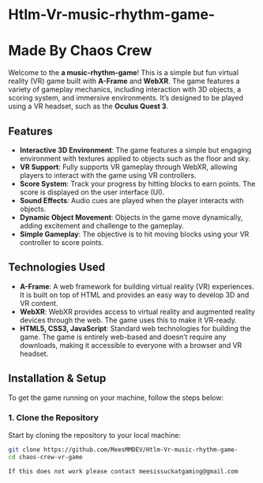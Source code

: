 # Htlm-Vr-music-rhythm-game-
# Made By Chaos Crew

Welcome to the **a music-rhythm-game**! This is a simple but fun virtual reality (VR) game built with **A-Frame** and **WebXR**. The game features a variety of gameplay mechanics, including interaction with 3D objects, a scoring system, and immersive environments. It’s designed to be played using a VR headset, such as the **Oculus Quest 3**.

## Features

- **Interactive 3D Environment**: The game features a simple but engaging environment with textures applied to objects such as the floor and sky.
- **VR Support**: Fully supports VR gameplay through WebXR, allowing players to interact with the game using VR controllers.
- **Score System**: Track your progress by hitting blocks to earn points. The score is displayed on the user interface (UI).
- **Sound Effects**: Audio cues are played when the player interacts with objects.
- **Dynamic Object Movement**: Objects in the game move dynamically, adding excitement and challenge to the gameplay.
- **Simple Gameplay**: The objective is to hit moving blocks using your VR controller to score points.

## Technologies Used

- **A-Frame**: A web framework for building virtual reality (VR) experiences. It is built on top of HTML and provides an easy way to develop 3D and VR content.
- **WebXR**: WebXR provides access to virtual reality and augmented reality devices through the web. The game uses this to make it VR-ready.
- **HTML5, CSS3, JavaScript**: Standard web technologies for building the game. The game is entirely web-based and doesn’t require any downloads, making it accessible to everyone with a browser and VR headset.

## Installation & Setup

To get the game running on your machine, follow the steps below:

### 1. Clone the Repository

Start by cloning the repository to your local machine:

```bash
git clone https://github.com/MeesMMDEV/Htlm-Vr-music-rhythm-game-
cd chaos-crew-vr-game

If this does not work please contact meesissuckatgaming@gmail.com

